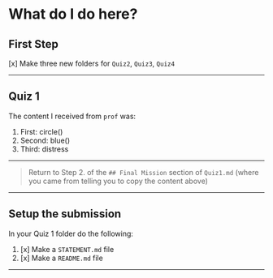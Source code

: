 # What do I do here?

## First Step

[x] Make three new folders for `Quiz2`, `Quiz3`, `Quiz4`

---

## Quiz 1

The content I received from `prof` was:

1. First: circle()
2. Second: blue()
3. Third: distress

---
>
> Return to Step 2. of the `## Final Mission` section of `Quiz1.md` (where you came from telling you to copy the content above)
>
---

## Setup the submission

In your Quiz 1 folder do the following:

1. [x] Make a `STATEMENT.md` file
2. [x] Make a `README.md` file

---
